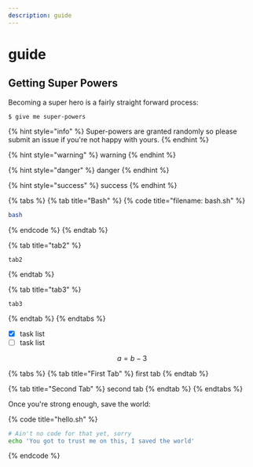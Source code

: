 ```yaml
---
description: guide
---
```


# guide

## Getting Super Powers

Becoming a super hero is a fairly straight forward process:

```
$ give me super-powers
```

{% hint style="info" %}
 Super-powers are granted randomly so please submit an issue if you're not happy with yours.
{% endhint %}

{% hint style="warning" %}
warning
{% endhint %}

{% hint style="danger" %}
danger
{% endhint %}

{% hint style="success" %}
success
{% endhint %}

{% tabs %}
{% tab title="Bash" %}
{% code title="filename: bash.sh" %}
```bash
bash
```
{% endcode %}
{% endtab %}

{% tab title="tab2" %}
```
tab2
```
{% endtab %}

{% tab title="tab3" %}
```
tab3
```
{% endtab %}
{% endtabs %}

* [x] task list
* [ ] task list

$$
a = b -3
$$

{% tabs %}
{% tab title="First Tab" %}
first tab
{% endtab %}

{% tab title="Second Tab" %}
second tab
{% endtab %}
{% endtabs %}



Once you're strong enough, save the world:

{% code title="hello.sh" %}
```bash
# Ain't no code for that yet, sorry
echo 'You got to trust me on this, I saved the world'
```
{% endcode %}



